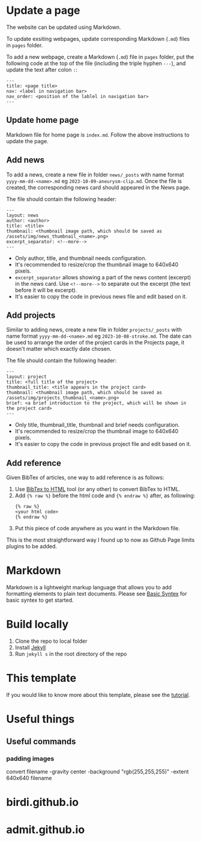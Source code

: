 # Update a page 
The website can be updated using Markdown. 

To update exsiting webpages, update corresponding Markdown (`.md`) files in `pages` folder. 

To add a new webpage, create a Markdown  (`.md`) file in `pages` folder, put the following code at the top of the file (including the triple hyphen `---`), and update the text after colon `:`:
```
---
title: <page title>
nav: <label in navigation bar>
nav_order: <position of the lablel in navigation bar>
---
```
## Update home page
Markdown file for home page is `index.md`. Follow the above instructions to update the page.

## Add news
To add a news, create a new file in folder `news/_posts` with name format `yyyy-mm-dd-<name>.md` eg `2023-10-09-aneurysm-clip.md`. Once the file is created, the corresponding news card should appeared in the News page. 

The file should contain the following header:
```
---
layout: news
author: <author>
title: <title>
thumbnail: <thumbnail image path, which should be saved as /assets/img/news_thumbnail_<name>.png>
excerpt_separator: <!--more-->
---
```
 - Only author, title, and thumbnail needs configuration. 
 - It's recommended to resize/crop the thumbnail image to 640x640 pixels.
 - `excerpt_separator` allows showing a part of the news content (excerpt) in the news card. Use `<!--more-->` to separate out the excerpt (the text before it will be excerpt).
 - It's easier to copy the code in previous news file and edit based on it.

## Add projects
Similar to adding news, create a new file in folder `projects/_posts` with name format `yyyy-mm-dd-<name>.md` eg `2023-10-08-stroke.md`. The date can be used to arrange the order of the project cards in the Projects page, it doesn't matter which exactly date chosen. 

The file should contain the following header:
```
---
layout: project
title: <full title of the project>
thumbnail_title: <title appears in the project card>
thumbnail: <thumbnail image path, which should be saved as /assets/img/projects_thumbnail_<name>.png>
brief: <a brief introduction to the project, which will be shown in the project card>
---
```
 - Only title, thumbnail_title, thumbnail and brief needs configuration. 
 - It's recommended to resize/crop the thumbnail image to 640x640 pixels.
 - It's easier to copy the code in previous project file and edit based on it.

## Add reference
Given BibTex of articles, one way to add reference is as follows:
1. Use [BibTex to HTML](https://asouqi.github.io/bibtex-converter/) tool (or any other) to convert BibTex to HTML.
2. Add `{% raw %}` before the html code and `{% endraw %}` after, as following:
   ```
   {% raw %}
   <your html code>
   {% endraw %}
   ``` 
3. Put this piece of code anywhere as you want in the Markdown file.

This is the most straightforward way I found up to now as Github Page limits plugins to be added.

# Markdown
Markdown is a lightweight markup language that allows you to add formatting elements to plain text documents. Please see [Basic Syntex](https://www.markdownguide.org/basic-syntax#headings) for basic syntex to get started.


# Build locally
1. Clone the repo to local folder
2. Install [Jekyll](https://jekyllrb.com/docs/installation/)
3. Run `jekyll s` in the root directory of the repo

# This template
If you would like to know more about this template, please see the [tutorial](https://evanwill.github.io/go-go-ghpages-b/).

# Useful things
## Useful commands
### padding images
convert filename -gravity center -background "rgb(255,255,255)" -extent 640x640 filename 

# birdi.github.io
# admit.github.io
